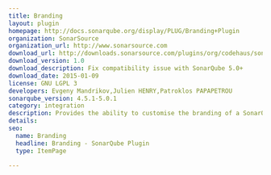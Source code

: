 ```yaml
---
title: Branding
layout: plugin
homepage: http://docs.sonarqube.org/display/PLUG/Branding+Plugin
organization: SonarSource
organization_url: http://www.sonarsource.com
download_url: http://downloads.sonarsource.com/plugins/org/codehaus/sonar-plugins/sonar-branding-plugin/1.0/sonar-branding-plugin-1.0.jar
download_version: 1.0
download_description: Fix compatibility issue with SonarQube 5.0+
download_date: 2015-01-09
license: GNU LGPL 3
developers: Evgeny Mandrikov,Julien HENRY,Patroklos PAPAPETROU
sonarqube_version: 4.5.1-5.0.1
category: integration
description: Provides the ability to customise the branding of a SonarQube instance
details: 
seo: 
  name: Branding
  headline: Branding - SonarQube Plugin
  type: ItemPage

---
```

